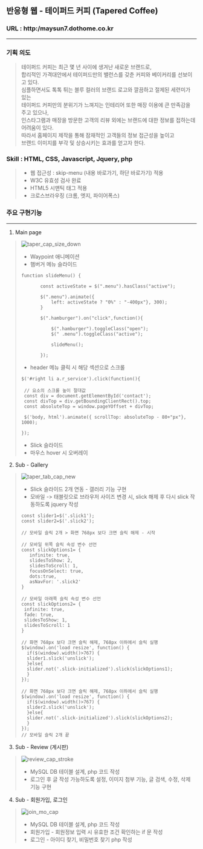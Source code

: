 ## 반응형 웹 - 테이퍼드 커피 (Tapered Coffee)
### URL : http:/maysun7.dothome.co.kr
----------------------
### 기획 의도
>   테이퍼드 커피는 최근 몇 년 사이에 생겨난 새로운 브랜드로,  
> 합리적인 가격대안에서 테이퍼드만의 밸런스를 갖춘 커피와 베이커리를 선보이고 있다.       
> 심플하면서도 톡톡 튀는 블루 컬러의 브랜드 로고와 깔끔하고 절제된 세련미가 있는  
> 테이퍼드 커피만의 분위기가 느껴지는 인테리어 또한 매장 이용에 큰 만족감을 주고 있으나,  
> 인스타그램과 매장을 방문한 고객의 리뷰 외에는 브랜드에 대한 정보를 접하는데 어려움이 있다.  
> 따라서 홈페이지 제작을 통해 잠재적인 고객들의 정보 접근성을 높이고  
> 브랜드 이미지를 부각 및 상승시키는 효과를 얻고자 한다. 
### Skill : HTML, CSS, Javascript, Jquery, php  
> - 웹 접근성 : skip-menu (내용 바로가기, 하단 바로가기) 적용   
> - W3C 유효성 검사 완료
> - HTML5 시맨틱 태그 적용
> - 크로스브라우징 (크롬, 엣지, 파이어폭스)
### 주요 구현기능
-----------------------
 1. Main page
  
> ![taper_cap_size_down](https://github.com/Hwangminsun/tapered_coffee/assets/127732251/8965dd51-88a1-4f38-b5f0-b2463dd857e3)  
  >  - Waypoint 애니메이션
  >  - 햄버거 메뉴 슬라이드
> ```
>function slideMenu() {
> 
>        const activeState = $(".menu").hasClass("active");
>  
>        $(".menu").animate({
>            left: activeState ? "0%" : "-400px"}, 300);
>        }
>        
>        $(".hamburger").on("click",function(){
> 
>            $(".hamburger").toggleClass("open");
>            $(" .menu").toggleClass("active");
> 
>            slideMenu();
>  
>        });
> ```
  >  - header 메뉴 클릭 시 해당 섹션으로 스크롤
>```
>$('#right li a.r_service').click(function(){
>
>  // 요소의 스크롤 높이 절대값
>  const div = document.getElementById('contact');
>  const divTop = div.getBoundingClientRect().top;
>  const absoluteTop = window.pageYOffset + divTop;
>
>  $('body, html').animate({ scrollTop: absoluteTop - 80+"px"}, 1000);
>
>});
>```
  >  - Slick 슬라이드 
  >  - 마우스 hover 시 오버레이

 2.  Sub - Gallery
> ![taper_tab_cap_new](https://github.com/Hwangminsun/tapered_coffee/assets/127732251/be6cd52d-b3f2-4f98-9752-cc6639cc399c)
  > - Slick 슬라이드 2개 연동 - 갤러리 기능 구현
  > - 모바일 -> 태블릿으로 브라우저 사이즈 변경 시, slick 해제 후 다시 slick 작동하도록 jquery 작성
>```
>const slider1=$('.slick1');
>const slider2=$('.slick2');
>
>// 모바일 슬릭 2개 > 화면 768px 보다 크면 슬릭 해제 - 시작
>
>// 모바일 위쪽 슬릭 속성 변수 선언
>const slickOptions1= {
>    infinite: true,
>    slidesToShow: 2,
>    slidesToScroll: 1, 
>    focusOnSelect: true,
>    dots:true,
>    asNavFor: '.slick2'
>}
>
>// 모바일 아래쪽 슬릭 속성 변수 선언
>const slickOptions2= {
>  infinite: true,
>  fade: true,
>  slidesToShow: 1, 
>  slidesToScroll: 1
>}
>
>// 화면 768px 보다 크면 슬릭 해제, 768px 이하에서 슬릭 실행
>$(window).on('load resize', function() {
>	if($(window).width()>767) {
>	slider1.slick('unslick');
>	}else{
>	slider.not('.slick-initialized').slick(slickOptions1);
>	} 
>});
>
>// 화면 768px 보다 크면 슬릭 해제, 768px 이하에서 슬릭 실행
>$(window).on('load resize', function() {
>	if($(window).width()>767) {
>	slider2.slick('unslick');
>	}else{
>	slider.not('.slick-initialized').slick(slickOptions2);
>	} 
>});
>// 모바일 슬릭 2개 끝
>```
 3. Sub - Review (게시판)
> ![review_cap_stroke](https://github.com/Hwangminsun/tapered_coffee/assets/127732251/a0363d17-da71-48b4-9151-e7f834ec56a4)
  > - MySQL DB 테이블 설계, php 코드 작성
  > - 로그인 후 글 작성 가능하도록 설정, 이미지 첨부 기능, 글 검색, 수정, 삭제 기능 구현
 4. Sub - 회원가입, 로그인
> ![join_mo_cap](https://github.com/Hwangminsun/tapered_coffee/assets/127732251/ddee6577-4dab-4452-bdf1-f4534a9a00e7)
  > - MySQL DB 테이블 설계, php 코드 작성
  > - 회원가입 - 회원정보 입력 시 유효한 조건 확인하는 if 문 작성
  > - 로그인 - 아이디 찾기, 비밀번호 찾기 php 작성
